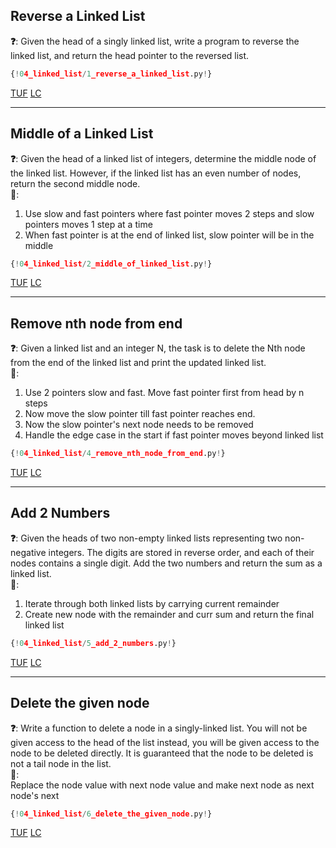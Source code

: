 ## Reverse a Linked List

**❓**: Given the head of a singly linked list, write a program to reverse the linked list, and return the head pointer to the reversed list.<br>

```py
{!04_linked_list/1_reverse_a_linked_list.py!}
```

[TUF](https://takeuforward.org/data-structure/reverse-a-linked-list/) [LC](https://leetcode.com/problems/reverse-linked-list/)<br>

---

## Middle of a Linked List

**❓**: Given the head of a linked list of integers, determine the middle node of the linked list. However, if the linked list has an even number of nodes, return the second middle node.<br>
**🧠**:<br>
1. Use slow and fast pointers where fast pointer moves 2 steps and slow pointers moves 1 step at a time<br>
2. When fast pointer is at the end of linked list, slow pointer will be in the middle<br>

```py
{!04_linked_list/2_middle_of_linked_list.py!}
```

[TUF](https://takeuforward.org/data-structure/find-middle-element-in-a-linked-list/) [LC](https://leetcode.com/problems/middle-of-the-linked-list/description/)<br>

---

## Remove nth node from end

**❓**: Given a linked list and an integer N, the task is to delete the Nth node from the end of the linked list and print the updated linked list.<br>
**🧠**:<br>
1. Use 2 pointers slow and fast. Move fast pointer first from head by n steps<br>
2. Now move the slow pointer till fast pointer reaches end.<br>
3. Now the slow pointer's next node needs to be removed<br>
4. Handle the edge case in the start if fast pointer moves beyond linked list<br>

```py
{!04_linked_list/4_remove_nth_node_from_end.py!}
```

[TUF](https://takeuforward.org/data-structure/remove-n-th-node-from-the-end-of-a-linked-list/) [LC](https://leetcode.com/problems/remove-nth-node-from-end-of-list/)<br>

---

## Add 2 Numbers

**❓**: Given the heads of two non-empty linked lists representing two non-negative integers. The digits are stored in reverse order, and each of their nodes contains a single digit. Add the two numbers and return the sum as a linked list.<br>
**🧠**:<br>
1. Iterate through both linked lists by carrying current remainder<br>
2. Create new node with the remainder and curr sum and return the final linked list<br>

```py
{!04_linked_list/5_add_2_numbers.py!}
```

[TUF](https://takeuforward.org/data-structure/add-two-numbers-represented-as-linked-lists/) [LC](https://leetcode.com/problems/add-two-numbers/)<br>

---

## Delete the given node

**❓**: Write a function to delete a node in a singly-linked list. You will not be given access to the head of the list instead, you will be given access to the node to be deleted directly. It is guaranteed that the node to be deleted is not a tail node in the list.<br>
**🧠**:<br>
Replace the node value with next node value and make next node as next node's next<br>

```py
{!04_linked_list/6_delete_the_given_node.py!}
```

[TUF](https://takeuforward.org/data-structure/delete-given-node-in-a-linked-list-o1-approach/) [LC](https://leetcode.com/problems/delete-node-in-a-linked-list/)<br>